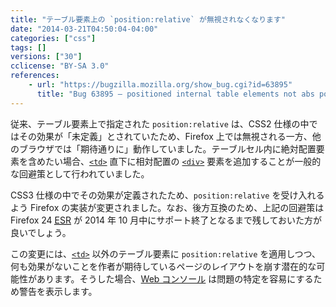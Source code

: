 ```yaml
---
title: "テーブル要素上の `position:relative` が無視されなくなります"
date: "2014-03-21T04:50:04-04:00"
categories: ["css"]
tags: []
versions: ["30"]
cclicense: "BY-SA 3.0"
references:
    - url: "https://bugzilla.mozilla.org/show_bug.cgi?id=63895"
      title: "Bug 63895 – positioned internal table elements not abs pos containing block"
---
```

従来、テーブル要素上で指定された `position:relative` は、CSS2 仕様の中ではその効果が「未定義」とされていたため、Firefox 上では無視される一方、他のブラウザでは「期待通りに」動作していました。テーブルセル内に絶対配置要素を含めたい場合、[`<td>`](https://developer.mozilla.org/ja/docs/Web/HTML/Element/td) 直下に相対配置の [`<div>`](https://developer.mozilla.org/ja/docs/Web/HTML/Element/div) 要素を追加することが一般的な回避策として行われていました。

CSS3 仕様の中でその効果が定義されたため、`position:relative` を受け入れるよう Firefox の実装が変更されました。なお、後方互換のため、上記の回避策は Firefox 24 [<abbr title="Extended Support Release">ESR</abbr>](http://www.mozilla.jp/business/downloads/) が 2014 年 10 月中にサポート終了となるまで残しておいた方が良いでしょう。

この変更には、[`<td>`](https://developer.mozilla.org/ja/docs/Web/HTML/Element/td) 以外のテーブル要素に `position:relative` を適用しつつ、何も効果がないことを作者が期待しているページのレイアウトを崩す潜在的な可能性があります。そうした場合、[Web コンソール](https://developer.mozilla.org/ja/docs/Tools/Web_Console) は問題の特定を容易にするため警告を表示します。

